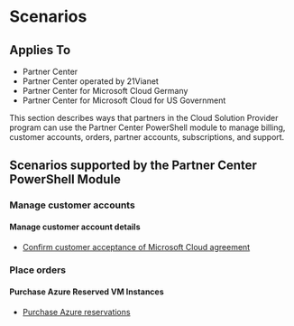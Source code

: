 # Scenarios

## Applies To

- Partner Center
- Partner Center operated by 21Vianet
- Partner Center for Microsoft Cloud Germany
- Partner Center for Microsoft Cloud for US Government

This section describes ways that partners in the Cloud Solution Provider program can use the Partner Center PowerShell module to manage billing, customer accounts, orders, partner accounts, subscriptions, and support.

## Scenarios supported by the Partner Center PowerShell Module

### Manage customer accounts

#### Manage customer account details

- [Confirm customer acceptance of Microsoft Cloud agreement](scenarios/confirm-customer-consent.md)

### Place orders

#### Purchase Azure Reserved VM Instances

- [Purchase Azure reservations](scenarios/purchase-azure-reservations.md)